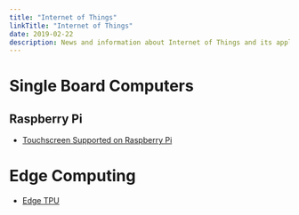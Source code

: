 ```yaml
---
title: "Internet of Things"
linkTitle: "Internet of Things"
date: 2019-02-22
description: News and information about Internet of Things and its applications
---
```

# Single Board Computers

## Raspberry Pi

* [Touchscreen Supported on Raspberry Pi](https://github.com/notro/fbtft/blob/master/fbtft_device.c)

# Edge Computing

* [Edge TPU](https://aiyprojects.withgoogle.com/edge-tpu)
